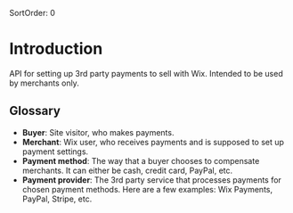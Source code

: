 SortOrder: 0
# Introduction
API for setting up 3rd party payments to sell with Wix. Intended to be used by merchants only.

## Glossary
- **Buyer**: Site visitor, who makes payments.
- **Merchant**: Wix user, who receives payments and is supposed to set up payment settings.
- **Payment method**: The way that a buyer chooses to compensate merchants. It can either be cash, credit card, PayPal, etc.
- **Payment provider**: The 3rd party service that processes payments for chosen payment methods. Here are a few examples: Wix Payments, PayPal, Stripe, etc.
